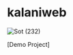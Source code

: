 # kalaniweb


![Sot (232)](https://user-images.githubusercontent.com/121675616/217868737-3a0f3141-49a5-4e12-be01-0158c97e9647.jpg)


[Demo Project] 
